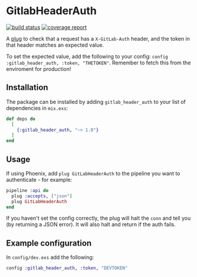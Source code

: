 # GitlabHeaderAuth

[![build status](https://gitlab.com/cap-public/packages/gitlab-header-auth/badges/master/pipeline.svg)](https://gitlab.com/cap-public/packages/gitlab-header-auth/-/commits/master)
[![coverage report](https://gitlab.com/cap-public/packages/gitlab-header-auth/badges/master/coverage.svg)](https://cap-public.gitlab.io/packages/gitlab-header-auth/coverage/excoveralls.html)

A [plug](https://github.com/elixir-plug/plug) to check that a request has a `X-GitLab-Auth` header, and the token in that header matches an expected value.

To set the expected value, add the following to your config: `config :gitlab_header_auth, :token, "THETOKEN"`. Remember to fetch this from the enviroment for production!

## Installation

The package can be installed by adding `gitlab_header_auth` to your list of dependencies in `mix.exs`:

```elixir
def deps do
  [
    {:gitlab_header_auth, "~> 1.0"}
  ]
end
```

## Usage

If using Phoenix, add `plug GitLabHeaderAuth` to the pipeline you want to authenticate - for example:

```elixir
pipeline :api do
  plug :accepts, ["json"]
  plug GitLabHeaderAuth
end
```

If you haven't set the config correctly, the plug will halt the `conn` and tell you (by returning a JSON error). It will also halt and return if the auth fails.

## Example configuration

In `config/dev.exs` add the following:

```elixir
config :gitlab_header_auth, :token, "DEVTOKEN"
```
